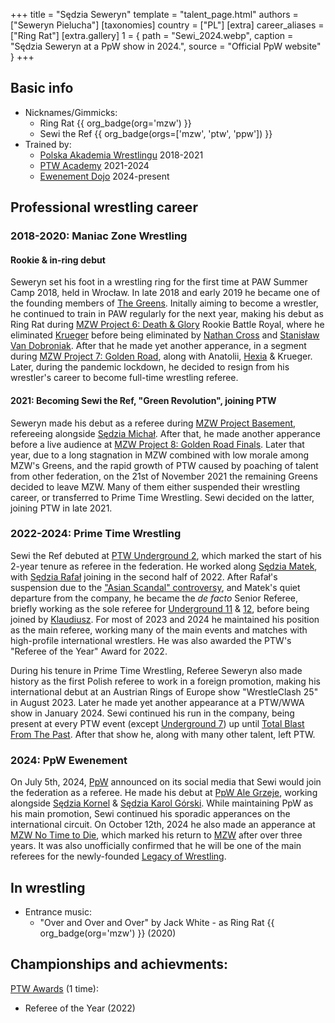 +++
title = "Sędzia Seweryn"
template = "talent_page.html"
authors = ["Seweryn Pielucha"]
[taxonomies]
country = ["PL"]
[extra]
career_aliases = ["Ring Rat"]
[extra.gallery]
1 = { path = "Sewi_2024.webp", caption = "Sędzia Seweryn at a PpW show in 2024.", source = "Official PpW website" }
+++

## Basic info

* Nicknames/Gimmicks:
  - Ring Rat {{ org_badge(org='mzw') }}
  - Sewi the Ref {{ org_badge(orgs=['mzw', 'ptw', 'ppw']) }}
* Trained by:
  - [Polska Akademia Wrestlingu](@/o/paw.md) 2018-2021
  - [PTW Academy](@/o/ptw-academy.md) 2021-2024
  - [Ewenement Dojo](@/o/ewenement-dojo.md) 2024-present

## Professional wrestling career

### 2018-2020: Maniac Zone Wrestling

#### Rookie & in-ring debut

Seweryn set his foot in a wrestling ring for the first time at PAW Summer Camp 2018, held in Wrocław.
In late 2018 and early 2019 he became one of the founding members of [The Greens](@/a/the-greens.md).
Initally aiming to become a wrestler, he continued to train in PAW regularly for the next year, making his debut as Ring Rat during [MZW Project 6: Death & Glory](@/e/mzw/2019-08-24-mzw-project-6-death-and-glory.md) Rookie Battle Royal, where he eliminated [Krueger](@/w/olgierd.md) before being eliminated by [Nathan Cross](@/w/gabriel-queen.md) and [Stanisław Van Dobroniak](@/w/stanislaw-van-dobroniak.md).
After that he made yet another apperance, in a segment during [MZW Project 7: Golden Road](@/e/mzw/2020-01-18-mzw-project-7-golden-road.md), along with Anatolii, [Hexia](@/w/hexia.md) & Krueger.
Later, during the pandemic lockdown, he decided to resign from his wrestler's career to become full-time wrestling referee.

#### 2021: Becoming Sewi the Ref, "Green Revolution", joining PTW

Seweryn made his debut as a referee during [MZW Project Basement](@/e/mzw/2021-03-18-mzw-project-basement-1.md), refereeing alongside [Sędzia Michał](@/w/sedzia-michal.md).
After that, he made another apperance before a live audience at [MZW Project 8: Golden Road Finals](@/e/mzw/2021-08-14-mzw-project-8-golden-road-finals.md).
Later that year, due to a long stagnation in MZW combined with low morale among MZW's Greens, and the rapid growth of PTW caused by poaching of talent from other federation, on the 21st of November 2021 the remaining Greens decided to leave MZW.
Many of them either suspended their wrestling career, or transferred to Prime Time Wrestling. Sewi decided on the latter, joining PTW in late 2021.

### 2022-2024: Prime Time Wrestling

Sewi the Ref debuted at [PTW Underground 2](@/e/ptw/2022-01-23-ptw-underground-2.md), which marked the start of his 2-year tenure as referee in the federation.
He worked along [Sędzia Matek](@/w/sedzia-matek.md), with [Sędzia Rafał](@/w/alex-brave.md) joining in the second half of 2022.
After Rafał's suspension due to the ["Asian Scandal" controversy](@/a/ptw-awards.md), and Matek's quiet departure from the company, he became the _de facto_ Senior Referee, briefly working as the sole referee for [Underground 11](@/e/ptw/2023-01-29-ptw-underground-11.md) & [12](@/e/ptw/2023-02-26-ptw-underground-12.md), before being joined by [Klaudiusz](@/w/sedzia-klaudiusz.md).
For most of 2023 and 2024 he maintained his position as the main referee, working many of the main events and matches with high-profile international wrestlers.
He was also awarded the PTW's "Referee of the Year" Award for 2022.

During his tenure in Prime Time Wrestling, Referee Seweryn also made history as the first Polish referee to work in a foreign promotion, making his international debut at an Austrian Rings of Europe show "WrestleClash 25" in August 2023.
Later he made yet another appearance at a PTW/WWA show in January 2024.
Sewi continued his run in the company, being present at every PTW event (except [Underground 7](@/e/ptw/2022-08-28-ptw-underground-7.md)) up until [Total Blast From The Past](@/e/ptw/2024-05-11-ptw-6.md).
After that show he, along with many other talent, left PTW.

### 2024: PpW Ewenement

On July 5th, 2024, [PpW](@/o/ppw.md) announced on its social media that Sewi would join the federation as a referee.
He made his debut at [PpW Ale Grzeje](@/e/ppw/2024-07-13-ppw-ale-grzeje.md), working alongside [Sędzia Kornel](@/w/sedzia-kornel.md) & [Sędzia Karol Górski](@/w/madman-charlie.md).
While maintaining PpW as his main promotion, Sewi continued his sporadic apperances on the international circuit.
On October 12th, 2024 he also made an apperance at [MZW No Time to Die](@/e/mzw/2024-10-12-mzw-no-time-to-die.md), which marked his return to [MZW](@/o/mzw.md) after over three years. It was also unofficially confirmed that he will be one of the main referees for the newly-founded [Legacy of Wrestling](@/o/low.md).


## In wrestling

* Entrance music:
  - "Over and Over and Over" by Jack White - as Ring Rat {{ org_badge(org='mzw') }} (2020)

## Championships and achievments:

[PTW Awards](@/a/ptw-awards.md) (1 time):
- Referee of the Year (2022)
